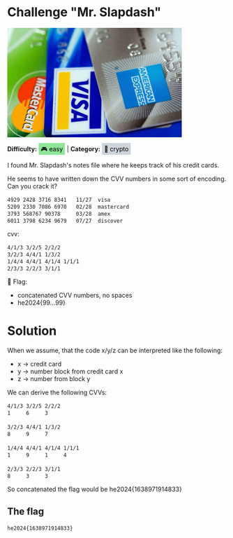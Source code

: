 # Challenge "Mr. Slapdash"
<img src="banner.jpg" width="400px" alt="Banner Image" /><br/>

**Difficulty:** <span style="background-color: #8fe699; padding: 5px; color: black;">🎮 easy</span> | **Category:** <span style="background-color: #ced4da; padding: 5px; color: black;">🔐 crypto</span>

I found Mr. Slapdash's notes file where he keeps track of his credit cards.

He seems to have written down the CVV numbers in some sort of encoding. Can you crack it?

    4929 2428 3716 8341   11/27  visa  
    5209 2330 7086 6970   02/28  mastercard  
    3793 568767 90378     03/28  amex  
    6011 3798 6234 9679   07/27  discover  
  
cvv: 

    4/1/3 3/2/5 2/2/2  
    3/2/3 4/4/1 1/3/2   
    1/4/4 4/4/1 4/1/4 1/1/1  
    2/3/3 2/2/3 3/1/1  


🚩 Flag:
- concatenated CVV numbers, no spaces
- he2024{99...99}


# Solution
When we assume, that the code x/y/z can be interpreted like the following:
- x -> credit card
- y -> number block from credit card x
- z -> number from block y

We can derive the following CVVs:

    4/1/3 3/2/5 2/2/2
    1     6     3

    3/2/3 4/4/1 1/3/2 
    8     9     7

    1/4/4 4/4/1 4/1/4 1/1/1  
    1     9     1     4

    2/3/3 2/2/3 3/1/1  
    8     3     3

So concatenated the flag would be he2024{1638971914833}

## The flag
    he2024{1638971914833}
